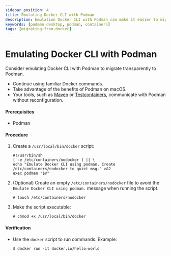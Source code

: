 ```yaml
---
sidebar_position: 4
title: Emulating Docker CLI with Podman
description: Emulation Docker CLI with Podman can make it easier to migrate from Docker to Podman, as it allows you to continue using familiar Docker commands while taking advantage of the benefits of Podman.
keywords: [podman desktop, podman, containers]
tags: [migrating-from-docker]
---
```


# Emulating Docker CLI with Podman

Consider emulating Docker CLI with Podman to migrate transparently to Podman.

- Continue using familiar Docker commands.
- Take advantage of the benefits of Podman on macOS.
- Your tools, such as [Maven](https://maven.apache.org/) or [Testcontainers](https://www.testcontainers.org/), communicate with Podman without reconfiguration.

#### Prerequisites

- Podman

#### Procedure

1. Create a `/usr/local/bin/docker` script:

   ```shell
   #!/usr/bin/sh
   [ -e /etc/containers/nodocker ] || \
   echo "Emulate Docker CLI using podman. Create /etc/containers/nodocker to quiet msg." >&2
   exec podman "$@"
   ```

2. (Optional) Create an empty `/etc/containers/nodocker` file to avoid the `Emulate Docker CLI using podman.` message when running the script.

   ```
   # touch /etc/containers/nodocker
   ```

3. Make the script executable:

   ```shell-session
   # chmod +x /usr/local/bin/docker
   ```

#### Verification

- Use the `docker` script to run commands.
  Example:

  ```shell-session
  $ docker run -it docker.io/hello-world
  ```
